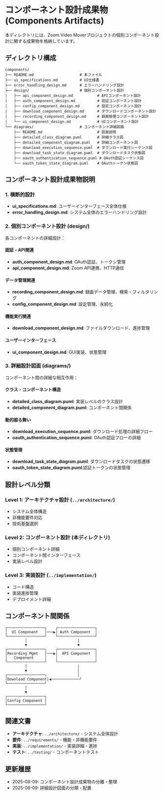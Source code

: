 # コンポーネント設計成果物 (Components Artifacts)

本ディレクトリには、Zoom Video Moverプロジェクトの個別コンポーネント設計に関する成果物を格納しています。

## ディレクトリ構成

```
components/
├── README.md                     # 本ファイル
├── ui_specifications.md          # UI仕様書
├── error_handling_design.md      # エラーハンドリング設計
├── design/                       # 個別コンポーネント設計
│   ├── api_component_design.md           # APIコンポーネント設計
│   ├── auth_component_design.md          # 認証コンポーネント設計
│   ├── config_component_design.md        # 設定コンポーネント設計
│   ├── download_component_design.md      # ダウンロードコンポーネント設計
│   ├── recording_component_design.md     # 録画管理コンポーネント設計
│   └── ui_component_design.md            # UIコンポーネント設計
└── diagrams/                     # コンポーネント詳細図面
    ├── README.md                         # 図面説明
    ├── detailed_class_diagram.puml       # 詳細クラス図
    ├── detailed_component_diagram.puml   # 詳細コンポーネント図
    ├── download_execution_sequence.puml  # ダウンロード実行シーケンス図
    ├── download_task_state_diagram.puml  # ダウンロードタスク状態図
    ├── oauth_authentication_sequence.puml # OAuth認証シーケンス図
    └── oauth_token_state_diagram.puml    # OAuthトークン状態図
```

## コンポーネント設計成果物説明

### 1. 横断的設計
- **ui_specifications.md**: ユーザーインターフェース全体仕様
- **error_handling_design.md**: システム全体のエラーハンドリング設計

### 2. 個別コンポーネント設計 (design/)
各コンポーネントの詳細設計：

#### 認証・API関連
- **auth_component_design.md**: OAuth認証、トークン管理
- **api_component_design.md**: Zoom API連携、HTTP通信

#### データ管理関連  
- **recording_component_design.md**: 録画データ管理、検索・フィルタリング
- **config_component_design.md**: 設定管理、永続化

#### 機能実行関連
- **download_component_design.md**: ファイルダウンロード、進捗管理

#### ユーザーインターフェース
- **ui_component_design.md**: GUI実装、状態管理

### 3. 詳細設計図面 (diagrams/)
コンポーネント間の詳細な相互作用：

#### クラス・コンポーネント構造
- **detailed_class_diagram.puml**: 実装レベルのクラス設計
- **detailed_component_diagram.puml**: コンポーネント間関係

#### 動的振る舞い
- **download_execution_sequence.puml**: ダウンロード処理の詳細フロー
- **oauth_authentication_sequence.puml**: OAuth認証フローの詳細

#### 状態管理
- **download_task_state_diagram.puml**: ダウンロードタスクの状態遷移
- **oauth_token_state_diagram.puml**:認証トークンの状態管理

## 設計レベル分類

### Level 1: アーキテクチャ設計 (`../architecture/`)
- システム全体構造
- 非機能要件対応
- 技術基盤選択

### Level 2: コンポーネント設計 (本ディレクトリ)
- 個別コンポーネント詳細
- コンポーネント間インターフェース
- 実装レベル設計

### Level 3: 実装設計 (`../implementation/`)
- コード構造
- 実装進捗管理
- デプロイメント詳細

## コンポーネント間関係

```
┌─────────────────┐    ┌─────────────────┐
│  UI Component   │───▶│ Auth Component  │
└─────────────────┘    └─────────────────┘
         │                       │
         ▼                       ▼
┌─────────────────┐    ┌─────────────────┐
│Recording Mgmt   │───▶│  API Component  │
│   Component     │    │                 │
└─────────────────┘    └─────────────────┘
         │                       │
         ▼                       │
┌─────────────────┐              │
│Download Component│◀─────────────┘
└─────────────────┘
         │
         ▼
┌─────────────────┐
│Config Component │
└─────────────────┘
```

## 関連文書

- **アーキテクチャ**: `../architecture/` - システム全体設計
- **要件**: `../requirements/` - 機能・非機能要件
- **実装**: `../implementation/` - 実装詳細・進捗
- **テスト**: `../testing/` - コンポーネントテスト

## 更新履歴

- 2025-08-09: コンポーネント設計成果物の分離・整理
- 2025-08-09: 詳細設計図面の分類・配置